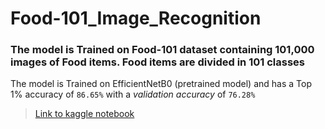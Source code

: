 # Food-101_Image_Recognition
### The model is Trained on Food-101 dataset containing 101,000 images of Food items. Food items are divided in 101 classes
The model is Trained on EfficientNetB0 (pretrained model) and has a Top 1% accuracy of `86.65%` with a *validation accuracy* of `76.28%` <br>
> [Link to kaggle notebook](https://www.kaggle.com/hemangshrimali/foodpedia-v2)
